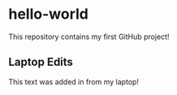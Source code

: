 # hello-world
This repository contains my first GitHub project!

## Laptop Edits
This text was added in from my laptop!